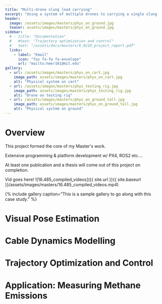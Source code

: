```yaml
---
title: "Multi-drone slung load carrying"
excerpt: "Using a system of multiple drones to carrying a single slung load. Allows the carrying of heavier loads with more precise control over load pose."
header:
  image: /assets/images/masters/phys_on_ground.jpg
  teaser: assets/images/masters/phys_on_ground.jpg
sidebar:
  # - title: "Documentation"
  #   #text: "Trajectory optimization and control"
  #   text: "/assets/docs/masters/6_8210_project_report.pdf"
  links:
    - label: "Email"
      icon: "fas fa-fw fa-envelope"
      url: "mailto:hmer101@mit.edu"
gallery:
  - url: /assets/images/masters/phys_on_cart.jpg
    image_path: assets/images/masters/phys_on_cart.jpg
    alt: "Physical system on cart"
  - url: /assets/images/masters/phys_testing_rig.jpg
    image_path: assets/images/masters/phys_testing_rig.jpg
    alt: "Drone on testing rig"
  - url: /assets/images/masters/phys_on_ground_tall.jpg
    image_path: assets/images/masters/phys_on_ground_tall.jpg
    alt: "Physical system on ground"
---
```


# Overview
This project formed the core of my Master's work.

Extensive programming & platform development w/ PX4, ROS2 etc....

At least one publication and a thesis will come out of this project on completion.

Vid goes here!
![16.485_compiled_videos]({{ site.url }}{{ site.baseurl }}/assets/images/masters/16.485_compiled_videos.mp4)

{% include gallery caption="This is a sample gallery to go along with this case study." %}

# Visual Pose Estimation


# Cable Dynamics Modelling


# Trajectory Optimization and Control


# Application: Measuring Methane Emissions